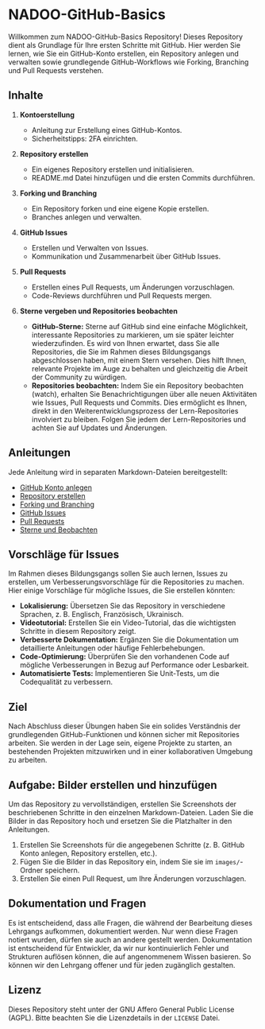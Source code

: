 # NADOO-GitHub-Basics

Willkommen zum NADOO-GitHub-Basics Repository! Dieses Repository dient als Grundlage für Ihre ersten Schritte mit GitHub. Hier werden Sie lernen, wie Sie ein GitHub-Konto erstellen, ein Repository anlegen und verwalten sowie grundlegende GitHub-Workflows wie Forking, Branching und Pull Requests verstehen.

## Inhalte

1. **Kontoerstellung**
   - Anleitung zur Erstellung eines GitHub-Kontos.
   - Sicherheitstipps: 2FA einrichten.

2. **Repository erstellen**
   - Ein eigenes Repository erstellen und initialisieren.
   - README.md Datei hinzufügen und die ersten Commits durchführen.

3. **Forking und Branching**
   - Ein Repository forken und eine eigene Kopie erstellen.
   - Branches anlegen und verwalten.

4. **GitHub Issues**
   - Erstellen und Verwalten von Issues.
   - Kommunikation und Zusammenarbeit über GitHub Issues.

5. **Pull Requests**
   - Erstellen eines Pull Requests, um Änderungen vorzuschlagen.
   - Code-Reviews durchführen und Pull Requests mergen.

6. **Sterne vergeben und Repositories beobachten**
   - **GitHub-Sterne:** Sterne auf GitHub sind eine einfache Möglichkeit, interessante Repositories zu markieren, um sie später leichter wiederzufinden. Es wird von Ihnen erwartet, dass Sie alle Repositories, die Sie im Rahmen dieses Bildungsgangs abgeschlossen haben, mit einem Stern versehen. Dies hilft Ihnen, relevante Projekte im Auge zu behalten und gleichzeitig die Arbeit der Community zu würdigen.
   - **Repositories beobachten:** Indem Sie ein Repository beobachten (watch), erhalten Sie Benachrichtigungen über alle neuen Aktivitäten wie Issues, Pull Requests und Commits. Dies ermöglicht es Ihnen, direkt in den Weiterentwicklungsprozess der Lern-Repositories involviert zu bleiben. Folgen Sie jedem der Lern-Repositories und achten Sie auf Updates und Änderungen.

## Anleitungen

Jede Anleitung wird in separaten Markdown-Dateien bereitgestellt:

- [GitHub Konto anlegen](docs/Konto-anlegen.md)
- [Repository erstellen](docs/Repo-erstellen.md)
- [Forking und Branching](docs/Forking-Branching.md)
- [GitHub Issues](docs/GitHub-Issues.md)
- [Pull Requests](docs/Pull-Requests.md)
- [Sterne und Beobachten](docs/Sterne-Beobachten.md)

## Vorschläge für Issues

Im Rahmen dieses Bildungsgangs sollen Sie auch lernen, Issues zu erstellen, um Verbesserungsvorschläge für die Repositories zu machen. Hier einige Vorschläge für mögliche Issues, die Sie erstellen könnten:

- **Lokalisierung:** Übersetzen Sie das Repository in verschiedene Sprachen, z. B. Englisch, Französisch, Ukrainisch.
- **Videotutorial:** Erstellen Sie ein Video-Tutorial, das die wichtigsten Schritte in diesem Repository zeigt.
- **Verbesserte Dokumentation:** Ergänzen Sie die Dokumentation um detaillierte Anleitungen oder häufige Fehlerbehebungen.
- **Code-Optimierung:** Überprüfen Sie den vorhandenen Code auf mögliche Verbesserungen in Bezug auf Performance oder Lesbarkeit.
- **Automatisierte Tests:** Implementieren Sie Unit-Tests, um die Codequalität zu verbessern.

## Ziel

Nach Abschluss dieser Übungen haben Sie ein solides Verständnis der grundlegenden GitHub-Funktionen und können sicher mit Repositories arbeiten. Sie werden in der Lage sein, eigene Projekte zu starten, an bestehenden Projekten mitzuwirken und in einer kollaborativen Umgebung zu arbeiten.

## Aufgabe: Bilder erstellen und hinzufügen

Um das Repository zu vervollständigen, erstellen Sie Screenshots der beschriebenen Schritte in den einzelnen Markdown-Dateien. Laden Sie die Bilder in das Repository hoch und ersetzen Sie die Platzhalter in den Anleitungen.

1. Erstellen Sie Screenshots für die angegebenen Schritte (z. B. GitHub Konto anlegen, Repository erstellen, etc.).
2. Fügen Sie die Bilder in das Repository ein, indem Sie sie im `images/`-Ordner speichern.
3. Erstellen Sie einen Pull Request, um Ihre Änderungen vorzuschlagen.

## Dokumentation und Fragen

Es ist entscheidend, dass alle Fragen, die während der Bearbeitung dieses Lehrgangs aufkommen, dokumentiert werden. Nur wenn diese Fragen notiert wurden, dürfen sie auch an andere gestellt werden. Dokumentation ist entscheidend für Entwickler, da wir nur kontinuierlich Fehler und Strukturen auflösen können, die auf angenommenem Wissen basieren. So können wir den Lehrgang offener und für jeden zugänglich gestalten.

## Lizenz

Dieses Repository steht unter der GNU Affero General Public License (AGPL). Bitte beachten Sie die Lizenzdetails in der `LICENSE` Datei.
